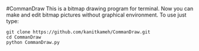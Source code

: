 #CommanDraw
This is a bitmap drawing program for terminal.
Now you can make and edit bitmap pictures without graphical environment.
To use just type:
```
git clone https://github.com/kanitkameh/CommanDraw.git
cd CommanDraw
python CommanDraw.py
```
